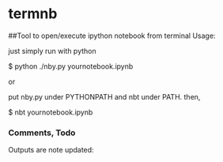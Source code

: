 # termnb
##Tool to open/execute ipython notebook from terminal
Usage:

just simply run with python

$ python ./nby.py yournotebook.ipynb

or 

put nby.py under PYTHONPATH and nbt under PATH. then,

$ nbt yournotebook.ipynb

### Comments, Todo
Outputs are note updated:
